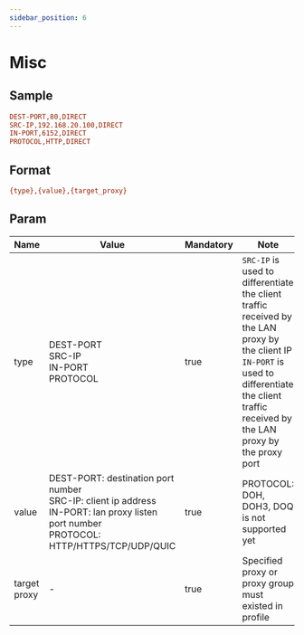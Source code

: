 ```yaml
---
sidebar_position: 6
---
```


# Misc

## Sample

```ini
DEST-PORT,80,DIRECT
SRC-IP,192.168.20.100,DIRECT
IN-PORT,6152,DIRECT
PROTOCOL,HTTP,DIRECT
```

## Format

```ini
{type},{value},{target_proxy}
```

## Param

| Name         | Value                                                                                                                                            | Mandatory | Note                                                                                                                                                                                                  |
|--------------|--------------------------------------------------------------------------------------------------------------------------------------------------|-----------|-------------------------------------------------------------------------------------------------------------------------------------------------------------------------------------------------------|
| type         | DEST-PORT<br/>SRC-IP<br/>IN-PORT<br/>PROTOCOL                                                                                                    | true      | `SRC-IP` is used to differentiate the client traffic received by the LAN proxy by the client IP<br/>`IN-PORT` is used to differentiate the client traffic received by the LAN proxy by the proxy port |
| value        | DEST-PORT: destination port number<br/>SRC-IP: client ip address<br/>IN-PORT: lan proxy listen port number<br/>PROTOCOL: HTTP/HTTPS/TCP/UDP/QUIC | true      | PROTOCOL: DOH, DOH3, DOQ is not supported yet                                                                                                                                                         |
| target proxy | -                                                                                                                                                | true      | Specified proxy or proxy group must existed in profile                                                                                                                                                |

